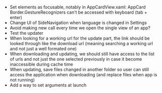 - Set elements as focusable, notably in AppCardView.xaml: AppCard Border.GestureRecognizers can't be accessed with keyboard (tab + enter)
- Change UI of SideNavigation when language is changed in Settings
- Avoid making new call every time we open the single view of an app?
- Test the updater
- When looking for a working url for the update part, the link should be looked through like the download url (meaning searching a working url and not just a well formated one)
- When downloading and updating, we should still have access to the list of urls and not just the one selected previously in case it become inaccessible during cache time
- When updating, save files changed in another folder so user can still access the application when downloading (and replace files when app is not running)
- Add a way to set arguments at launch